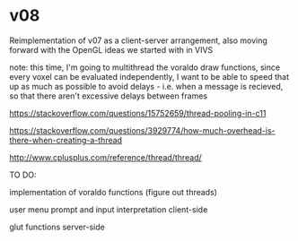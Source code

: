 # v08
Reimplementation of v07 as a client-server arrangement, also moving forward with the OpenGL ideas we started with in VIVS


note: this time, I'm going to multithread the voraldo draw functions, since every voxel can be evaluated independently, I want to be able to speed that up as much as possible to avoid delays - i.e. when a message is recieved, so that there aren't excessive delays between frames

https://stackoverflow.com/questions/15752659/thread-pooling-in-c11

https://stackoverflow.com/questions/3929774/how-much-overhead-is-there-when-creating-a-thread

http://www.cplusplus.com/reference/thread/thread/




TO DO:

  implementation of voraldo functions (figure out threads)
  
  user menu prompt and input interpretation client-side
  
  glut functions server-side
